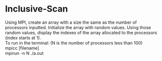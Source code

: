 # Inclusive-Scan
Using MPI, create an array with a size the same as the number of processors inputted. Initialize the array with random values. Using those random values, display the indexes of the array allocated to the processors (index starts at 1). <br />
To run in the terminal: (N is the number of processors less than 100) <br />
	mpicc [filename] <br />
	mpirun -n N ./a.out
